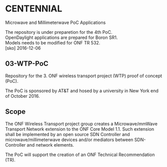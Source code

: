 # CENTENNIAL
Microwave and Millimeterwave PoC Applications

The repository is under preparetion for the 4th PoC.  
OpenDaylight applications are prepared for Boron SR1.  
Models needs to be modified for ONF TR 532.  
[sko] 2016-12-06

## 03-WTP-PoC
Repository for the 3. ONF wireless transport project (WTP) proof of concept (PoC). 

The PoC is sponsored by AT&T and hosed by a university in New York end of October 2016.

## Scope
The ONF Wireless Transport project group creates a Microwave/mmWave Transport Network extension to the ONF Core Model 1.1.
Such extension shall be implemented by an open source SDN Controller and microwave/millimeterwave devices and/or mediators between SDN-Controller and network elements.

The PoC will support the creation of an ONF Technical Recommendation (TR).

